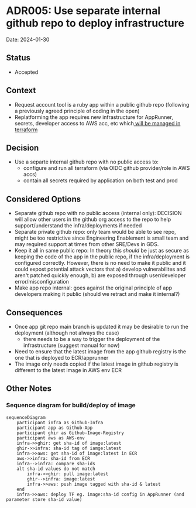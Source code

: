 # ADR005: Use separate internal github repo to deploy infrastructure

Date: 2024-01-30

## Status

  * Accepted
  
## Context

  * Request account tool is a ruby app within a public github repo (following a previously agreed principle of coding in the open)
  * Replatforming the app requires new infrastructure for AppRunner, secrets, developer access to AWS acc, etc which[ will be managed in terraform](./ADR002-terraform-managed-infrastructure.md) 

## Decision

  * Use a separte internal github repo with no public access to:
	- configure and run all terraform (via OIDC github provider/role in AWS accs)
    - contain all secrets required by application on both test and prod   

## Considered Options

  * Separate github repo with no public access (internal only): DECISION will allow other users in the github org access to the repo to help support/understand the infra/deployments if needed
  * Separate private github repo: only team would be able to see repo, might be too restrictive since Engineering Enablement is small team and may required support at times from other SRE/Devs in GDS.
  * Keep it all in same public repo:  In theory this _should_ be just as secure as keeping the code of the app in the public repo, if the infra/deployment is configured correctly. However, there is no need to make it public and it could expost potential attack vectors that a) develop vulnerabilites and aren't patched quickly enough, b) are exposed through user/developer error/misconfiguration
  * Make app repo internal: goes against the original principle of app developers making it public (should we retract and make it internal?)

## Consequences
  
  * Once app git repo main branch is updated it may be desirable to run the deployment (although not always the case)
    - there needs to be a way to trigger the deployment of the infrastructure (suggest manual for now)
  * Need to ensure that the latest image from the app github registry is the one that is deployed to ECR/apprunner
  * The image only needs copied if the latest image in github registry is different to the latest image in AWS env ECR


## Other Notes ##

### Sequence diagram for build/deploy of image ###

```mermaid
sequenceDiagram
    participant infra as Github-Infra
	participant app as Github-App
	participant ghir as Github-Image-Registry
    participant aws as AWS-env
    infra->>ghir: get sha-id of image:latest
    ghir->>infra: sha-id tag of iamge:latest
    infra->>aws: get sha-id of image:latest in ECR
    aws->>infra: sha-id from ECR
    infra-->infra: compare sha-ids
    alt sha-id values do not match
	    infra->>ghir: pull image:latest
		ghir-->infra: image:latest
    	infra->>aws: push image tagged with sha-id & latest
	end
	infra->>aws: deploy TF eg. image:sha-id config in AppRunner (and parameter store sha-id value)

```

